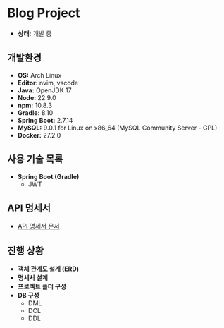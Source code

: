# Blog Project

- **상태:** 개발 중 

## 개발환경
- **OS:** Arch Linux
- **Editor:** nvim, vscode
- **Java:** OpenJDK 17
- **Node:** 22.9.0
- **npm:** 10.8.3
- **Gradle:** 8.10
- **Spring Boot:** 2.7.14
- **MySQL:** 9.0.1 for Linux on x86_64 (MySQL Community Server - GPL)
- **Docker:** 27.2.0

## 사용 기술 목록
- **Spring Boot (Gradle)**
  - JWT

## API 명세서
- [API 명세서 문서](documents/rest_api_specification.md)

## 진행 상황
- **객체 관계도 설계 (ERD)**
- **명세서 설계**
- **프로젝트 폴더 구성**
- **DB 구성**
  - DML
  - DCL
  - DDL 

